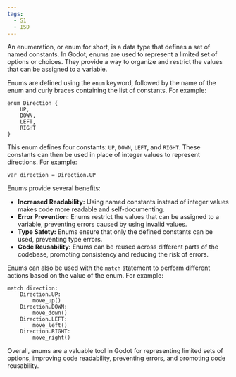 ```yaml
---
tags:
  - S1
  - ISD
---
```

An enumeration, or enum for short, is a data type that defines a set of named constants. In Godot, enums are used to represent a limited set of options or choices. They provide a way to organize and restrict the values that can be assigned to a variable.

Enums are defined using the `enum` keyword, followed by the name of the enum and curly braces containing the list of constants. For example:

```
enum Direction {
    UP,
    DOWN,
    LEFT,
    RIGHT
}
```

This enum defines four constants: `UP`, `DOWN`, `LEFT`, and `RIGHT`. These constants can then be used in place of integer values to represent directions. For example:

```
var direction = Direction.UP
```

Enums provide several benefits:

- **Increased Readability:** Using named constants instead of integer values makes code more readable and self-documenting.
- **Error Prevention:** Enums restrict the values that can be assigned to a variable, preventing errors caused by using invalid values.
- **Type Safety:** Enums ensure that only the defined constants can be used, preventing type errors.
- **Code Reusability:** Enums can be reused across different parts of the codebase, promoting consistency and reducing the risk of errors.

Enums can also be used with the `match` statement to perform different actions based on the value of the enum. For example:

```
match direction:
    Direction.UP:
        move_up()
    Direction.DOWN:
        move_down()
    Direction.LEFT:
        move_left()
    Direction.RIGHT:
        move_right()
```

Overall, enums are a valuable tool in Godot for representing limited sets of options, improving code readability, preventing errors, and promoting code reusability.
